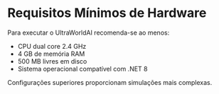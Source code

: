 # Requisitos Mínimos de Hardware

Para executar o UltraWorldAI recomenda-se ao menos:

- CPU dual core 2.4 GHz
- 4 GB de memória RAM
- 500 MB livres em disco
- Sistema operacional compatível com .NET 8

Configurações superiores proporcionam simulações mais complexas.
